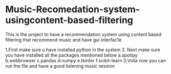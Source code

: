 # Music-Recomedation-system-usingcontent-based-filtering
This is the project to have a recommendation system using content based filtering that recommend music and have gui interfac1e

1.First make sure u have installed python in the system
2. Next make sure you have installed all the packages mentioned below
a.spotipy
b.webbrowser
c.pandas
d.numpy
e.tkinter
f.scikit-learn
3.Volla now you can run the file and have a good listening music session
